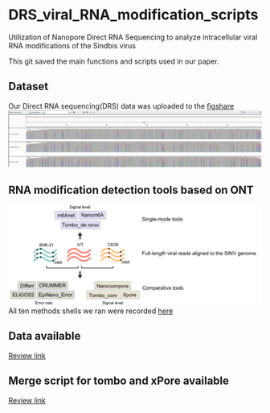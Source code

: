 # DRS_viral_RNA_modification_scripts

Utilization of Nanopore Direct RNA Sequencing to analyze intracellular viral RNA modifications of the Sindbis virus

This git saved the main functions and scripts used in our paper.
## Dataset 
Our Direct RNA sequencing(DRS) data was uploaded to the [figshare](https://figshare.com/account/home#/projects/167354)
![alt text](pictures/igv.png)

## RNA modification detection tools based on ONT
![alt text](pictures/sample.png)
All ten methods shells we ran were recorded [here](tackle_subsample_data/pipeline_all_method.md)

## Data available
[Review link](https://www.ncbi.nlm.nih.gov/bioproject/PRJNA983926)

## Merge script for tombo and xPore available
[Review link](https://github.com/lrslab/Scripts_merge_DRS_methods)
